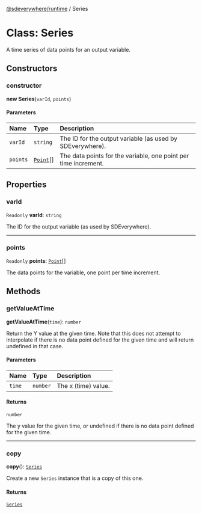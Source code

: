 [@sdeverywhere/runtime](../index.md) / Series

# Class: Series

A time series of data points for an output variable.

## Constructors

### constructor

**new Series**(`varId`, `points`)

#### Parameters

| Name | Type | Description |
| :------ | :------ | :------ |
| `varId` | `string` | The ID for the output variable (as used by SDEverywhere). |
| `points` | [`Point`](../interfaces/Point.md)[] | The data points for the variable, one point per time increment. |

## Properties

### varId

 `Readonly` **varId**: `string`

The ID for the output variable (as used by SDEverywhere).

___

### points

 `Readonly` **points**: [`Point`](../interfaces/Point.md)[]

The data points for the variable, one point per time increment.

## Methods

### getValueAtTime

**getValueAtTime**(`time`): `number`

Return the Y value at the given time.  Note that this does not attempt to interpolate
if there is no data point defined for the given time and will return undefined in
that case.

#### Parameters

| Name | Type | Description |
| :------ | :------ | :------ |
| `time` | `number` | The x (time) value. |

#### Returns

`number`

The y value for the given time, or undefined if there is no data point defined
for the given time.

___

### copy

**copy**(): [`Series`](Series.md)

Create a new `Series` instance that is a copy of this one.

#### Returns

[`Series`](Series.md)
